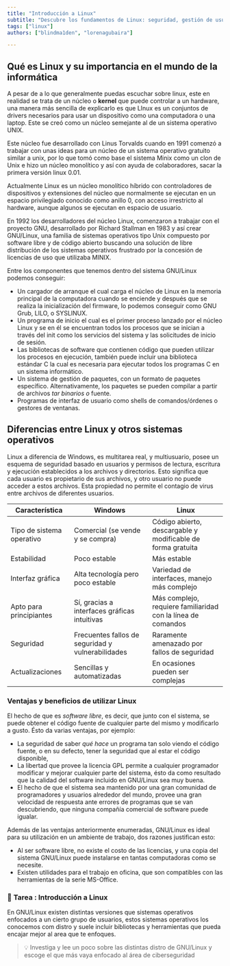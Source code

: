 ```yaml
---
title: "Introducción a Linux"
subtitle: "Descubre los fundamentos de Linux: seguridad, gestión de usuarios, contraseñas robustas y cortafuegos. Aprende cómo proteger tu sistema y más."
tags: ["linux"]
authors: ["blindma1den", "lorenagubaira"]

---
```


## Qué es Linux y su importancia en el mundo de la informática

A pesar de a lo que generalmente puedas escuchar sobre linux, este en realidad se trata de un núcleo o **kernel** que puede controlar a un hardware, una manera más sencilla de explicarlo es que LInux es un conjuntos de drivers necesarios para usar un dispositivo como una computadora o una laptop. Este se creó como un núcleo semejante al de un sistema operativo UNIX.

Este núcleo fue desarrollado con Linus Torvalds cuando en 1991 comenzó a trabajar con unas ideas para un núcleo de un sistema operativo gratuito similar a unix, por lo que tomó como base el sistema Minix como un clon de Unix e hizo un núcleo monolítico y así con ayuda de colaboradores, sacar la primera versión linux 0.01.

Actualmente Linux es un núcleo monolítico híbrido con controladores de dispositivos y extensiones del núcleo que normalmente se ejecutan en un espacio privilegiado conocido como anillo 0, con acceso irrestricto al hardware, aunque algunos se ejecutan en espacio de usuario.

En 1992 los desarrolladores del núcleo Linux, comenzaron a trabajar con el proyecto GNU, desarrollado por Richard Stallman en 1983 y así crear GNU/Linux, una familia de sistemas operativos tipo Unix compuesto por software libre y de código abierto buscando una solución de libre distribución de los sistemas operativos frustrado por la concesión de licencias de uso que utilizaba MINIX.

Entre los componentes que tenemos dentro del sistema GNU/Linux podemos conseguir:

- Un cargador de arranque el cual carga el núcleo de Linux en la memoria principal de la computadora cuando se enciende y después que se realiza la inicialización del firmware, lo podemos conseguir como GNU Grub, LILO, o SYSLINUX.
- Un programa de inicio el cual es el primer proceso lanzado por el núcleo Linux y se en él se encuentran todos los procesos que se inician a través del init como los servicios del sistema y las solicitudes de inicio de sesión.
- Las bibliotecas de software que contienen código que pueden utilizar los procesos en ejecución, también puede incluir una biblioteca estándar C la cual es necesaria para ejecutar todos los programas C en un sistema informático.
- Un sistema de gestión de paquetes, con un formato de paquetes específico. Alternativamente, los paquetes se pueden compilar a partir de archivos *tar binarios o* fuente.
- Programas de interfaz de usuario como shells de comandos/órdenes o gestores de ventanas.

## Diferencias entre Linux y otros sistemas operativos

Linux a diferencia de Windows, es multitarea real, y multiusuario, posee un esquema de seguridad basado en usuarios y permisos de lectura, escritura y ejecución establecidos a los archivos y directorios. Esto significa que cada usuario es propietario de sus archivos, y otro usuario no puede acceder a estos archivos. Esta propiedad no permite el contagio de virus entre archivos de diferentes usuarios.

| Característica | Windows | Linux |
| --- | --- | --- |
| Tipo de sistema operativo | Comercial (se vende y se compra) | Código abierto, descargable y modificable de forma gratuita |
| Estabilidad | Poco estable | Más estable |
| Interfaz gráfica | Alta tecnología pero poco estable | Variedad de interfaces, manejo más complejo |
| Apto para principiantes | Sí, gracias a interfaces gráficas intuitivas | Más complejo, requiere familiaridad con la línea de comandos |
| Seguridad | Frecuentes fallos de seguridad y vulnerabilidades | Raramente amenazado por fallos de seguridad |
| Actualizaciones | Sencillas y automatizadas | En ocasiones pueden ser complejas |

### Ventajas y beneficios de utilizar Linux

El hecho de que es *software libre*, es decir, que junto con el sistema, se puede obtener el código fuente de cualquier parte del mismo y modificarlo a gusto. Ésto da varias ventajas, por ejemplo:

- La seguridad de saber *qué hace* un programa tan solo viendo el código fuente, o en su defecto, tener la seguridad que al estar el código disponible,
- La libertad que provee la licencia GPL permite a cualquier programador modificar y mejorar cualquier parte del sistema, ésto da como resultado que la calidad del software incluido en GNU/Linux sea muy buena.
- El hecho de que el sistema sea mantenido por una gran comunidad de programadores y usuarios alrededor del mundo, provee una gran velocidad de respuesta ante errores de programas que se van descubriendo, que ninguna compañía comercial de software puede igualar.

Además de las ventajas anteriormente enumeradas, GNU/Linux es ideal para su utilización en un ambiente de trabajo, dos razones justifican esto:

- Al ser software libre, no existe el costo de las licencias, y una copia del sistema GNU/Linux puede instalarse en tantas computadoras como se necesite.
- Existen utilidades para el trabajo en oficina, que son compatibles con las herramientas de la serie MS-Office.

### 📝 **Tarea** **: Introducción a Linux**

En GNU/Linux existen distintas versiones que sistemas operativos enfocados a un cierto grupo de usuarios, estos sistemas operativos los conocemos com distro y suele incluir bibliotecas y herramientas que pueda encajar mejor al area que te enfoques.

> 💡 Investiga y lee un poco sobre las distintas distro de GNU/Linux y escoge el que más vaya enfocado al área de ciberseguridad

